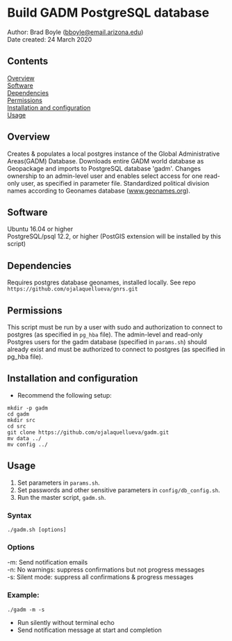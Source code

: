# Build GADM PostgreSQL database

Author: Brad Boyle (bboyle@email.arizona.edu)  
Date created: 24 March 2020  


## Contents

[Overview](#overview)  
[Software](#software)  
[Dependencies](#dependencies)  
[Permissions](#permissions)  
[Installation and configuration](#installation-and-configuration)  
[Usage](#usage)  

## Overview

Creates & populates a local postgres instance of the Global Administrative Areas(GADM) Database. Downloads entire GADM world database as Geopackage and imports to PostgreSQL database 'gadm'. Changes ownership to an admin-level user and enables select access for one read-only user, as specified in parameter file. Standardized political division names according to Geonames database (www.geonames.org). 

## Software

Ubuntu 16.04 or higher  
PostgreSQL/psql 12.2, or higher (PostGIS extension will be installed by this script)

## Dependencies

Requires postgres database geonames, installed locally. See repo `https://github.com/ojalaquellueva/gnrs.git`

## Permissions

This script must be run by a user with sudo and authorization to connect to postgres (as specified in `pg_hba` file). The admin-level and read-only Postgres users for the gadm database (specified in `params.sh`) should already exist and must be authorized to connect to postgres (as specified in pg_hba file).

## Installation and configuration
* Recommend the following setup:

```
mkdir -p gadm
cd gadm
mkdir src
cd src
git clone https://github.com/ojalaquellueva/gadm.git
mv data ../
mv config ../
```

## Usage

1. Set parameters in `params.sh`.
2. Set passwords and other sensitive parameters in `config/db_config.sh`.
2. Run the master script, `gadm.sh`.

### Syntax

```
./gadm.sh [options]
```

### Options
-m: Send notification emails  
-n: No warnings: suppress confirmations but not progress messages  
-s: Silent mode: suppress all confirmations & progress messages  

### Example:

```
./gadm -m -s
```
* Run silently without terminal echo
* Send notification message at start and completion


